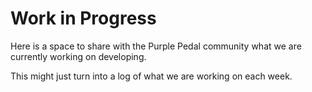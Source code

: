 # Work in Progress

Here is a space to share with the Purple Pedal community what we are currently working on developing. 

This might just turn into a log of what we are working on each week.